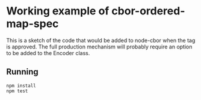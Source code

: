 # Working example of cbor-ordered-map-spec

This is a sketch of the code that would be added to node-cbor when the tag is approved.  The full production mechanism will probably require an option to be added to the Encoder class.

## Running

```
npm install
npm test
```

